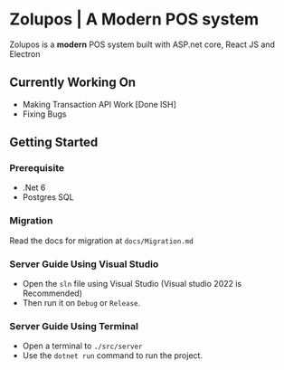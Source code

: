 # Zolupos | A Modern POS system
Zolupos is a **modern** POS system built with ASP.net core, React JS and Electron

## Currently Working On
- Making Transaction API Work [Done ISH]
- Fixing Bugs

## Getting Started
### Prerequisite
- .Net 6
- Postgres SQL  

### Migration
Read the docs for migration at `docs/Migration.md`

### Server Guide Using Visual Studio
- Open the `sln` file using Visual Studio (Visual studio 2022 is Recommended)
- Then run it on `Debug` or `Release`.

### Server Guide Using Terminal
- Open a terminal to `./src/server`
- Use the `dotnet run` command to run the project.